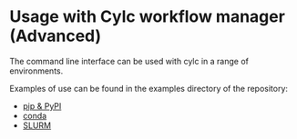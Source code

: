 # Usage with Cylc workflow manager (Advanced)

The command line interface can be used with cylc in a range of environments.

Examples of use can be found in the examples directory of the repository:

- [pip & PyPI](https://github.com/autoresearch/autora-workflow/examples/cylc-pip)
- [conda](https://github.com/autoresearch/autora-workflow/examples/cylc-conda)
- [SLURM](https://github.com/autoresearch/autora-workflow/examples/cylc-slurm)
